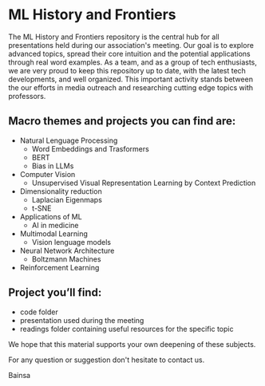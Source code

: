 # ML History and Frontiers
The ML History and Frontiers repository is the central hub for all presentations held during our association's meeting. Our goal is to explore advanced topics, spread their core intuition and the potential applications through real word examples. 
As a team, and as a group of tech enthusiasts, we are very proud to keep this repository up to date, with the latest tech developments, and well organized. 
This important activity stands between the our efforts in media outreach and researching cutting edge topics with professors.

## Macro themes and projects you can find are:
- Natural Lenguage Processing
  - Word Embeddings and Trasformers
  - BERT
  - Bias in LLMs
- Computer Vision
  - Unsupervised Visual Representation Learning by Context Prediction
- Dimensionality reduction
  - Laplacian Eigenmaps
  - t-SNE
- Applications of ML
  - AI in medicine
- Multimodal Learning
  - Vision lenguage models
- Neural Network Architecture
  - Boltzmann Machines
- Reinforcement Learning

## Project you’ll find:
- code folder
- presentation used during the meeting
- readings folder containing useful resources for the specific topic

We hope that this material supports your own deepening of these subjects.

For any question or suggestion don't hesitate to contact us.

Bainsa 
